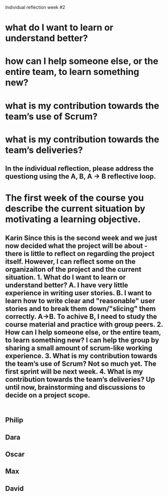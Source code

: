 Individual reflection week #2


<h1>what do I want to learn or understand better?</h>
<h1>how can I help someone else, or the entire team, to learn something new?</h>
<h1>what is my contribution towards the team’s use of Scrum?</h>
<h1>what is my contribution towards the team’s deliveries?</h>
<br>
<h2>In the individual reflection, please address the questiong using the A, B, A -> B reflective loop.</h>
<br>
<h1>The first week of the course you describe the current situation by motivating a learning objective.</h>
<br>
<h2>Karin</h> 
    Since this is the second week and we just now decided what the project will be about - there is little to reflect on regarding the project itself. However, I can reflect some on the organizaiton of the project and the current situation. 
    1. What do I want to learn or understand better?
        A. I have very little experience in writing user stories.
        B. I want to learn how to write clear and "reasonable" user stories and to break them down/"slicing" them correctly.
        A->B. To achive B, I need to study the course material and practice with group peers.
    2. How can I help someone else, or the entire team, to learn something new?
        I can help the group by sharing a small amount of scrum-like working experience.
    3. What is my contribution towards the team’s use of Scrum?
        Not so much yet. The first sprint will be next week.
    4. What is my contribution towards the team’s deliveries?
        Up until now, brainstorming and discussions to decide on a project scope.
<br>
<br>
<h2>Philip</h>
<br>
<h2>Dara</h>
<br>
<h2>Oscar</h>
<br>
<h2>Max</h>
<br>
<h2>David</h>
<br>

